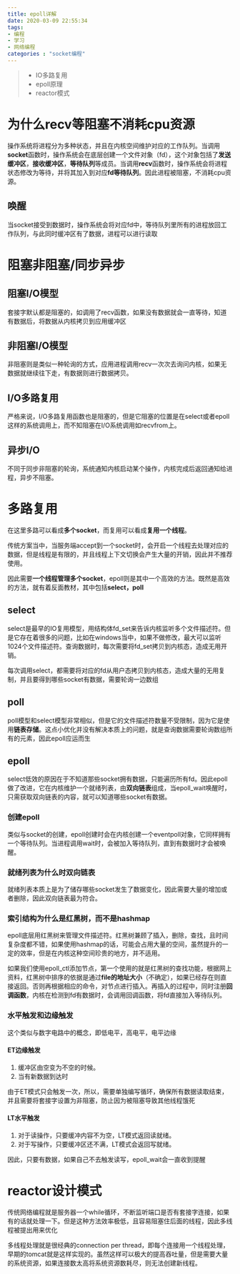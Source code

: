 ```yaml
---
title: epoll详解
date: 2020-03-09 22:55:34
tags:
- 编程
- 学习
- 网络编程
categories : "socket编程"
---
```


> - IO多路复用
> - epoll原理
> - reactor模式

<!--more-->

# 为什么recv等阻塞不消耗cpu资源
操作系统将进程分为多种状态，并且在内核空间维护对应的工作队列。当调用**socket**函数时，操作系统会在底层创建一个文件对象（fd），这个对象包括了**发送缓冲区**，**接收缓冲区**，**等待队列**等成员。当调用**recv**函数时，操作系统会将进程状态修改为等待，并将其加入到对应**fd等待队列**。因此进程被阻塞，不消耗cpu资源。

## 唤醒
当socket接受到数据时，操作系统会将对应fd中，等待队列里所有的进程放回工作队列，与此同时缓冲区有了数据，进程可以进行读取

# 阻塞非阻塞/同步异步
## 阻塞I/O模型
套接字默认都是阻塞的，如调用了recv函数，如果没有数据就会一直等待，知道有数据后，将数据从内核拷贝到应用缓冲区

## 非阻塞I/O模型
非阻塞则是类似一种轮询的方式，应用进程调用recv一次次去询问内核，如果无数据就继续往下走，有数据则进行数据拷贝。

## I/O多路复用
严格来说，I/O多路复用函数也是阻塞的，但是它阻塞的位置是在select或者epoll这样的系统调用上，而不知阻塞在I/O系统调用如recvfrom上。

## 异步I/O
不同于同步非阻塞的轮询，系统通知内核启动某个操作，内核完成后返回通知给进程，异步不阻塞。

# 多路复用
在这里多路可以看成**多个socket**，而复用可以看成**复用一个线程**。

传统方案当中，当服务端accept到一个socket时，会开启一个线程去处理对应的数据，但是线程是有限的，并且线程上下文切换会产生大量的开销，因此并不推荐使用。

因此需要**一个线程管理多个socket**，epoll则是其中一个高效的方法。既然是高效的方法，就有着反面教材，其中包括**select，poll**
## select
select是最早的IO复用模型，用结构体fd_set来告诉内核监听多个文件描述符。但是它存在着很多的问题，比如在windows当中，如果不做修改，最大可以监听1024个文件描述符。查询数据时，每次需要将fd_set拷贝到内核态，造成无用开销。

每次调用select，都需要将对应的fd从用户态拷贝到内核态，造成大量的无用复制，并且要得到哪些socket有数据，需要轮询一边数组

## poll
poll模型和select模型非常相似，但是它的文件描述符数量不受限制，因为它是使用**链表存储**。这点小优化并没有解决本质上的问题，就是查询数据需要轮询数组所有的元素，因此epoll应运而生

## epoll
select低效的原因在于不知道那些socket拥有数据，只能遍历所有fd。因此epoll做了改进，它在内核维护一个就绪列表，由**双向链表**组成，当epoll_wait唤醒时，只需获取双向链表的内容，就可以知道哪些socket有数据。

### 创建epoll
类似与socket的创建，epoll创建时会在内核创建一个eventpoll对象，它同样拥有一个等待队列。当进程调用wait时，会被加入等待队列，直到有数据时才会被唤醒。

### 就绪列表为什么时双向链表
就绪列表本质上是为了储存哪些socket发生了数据变化，因此需要大量的增加或者删除，因此双向链表最为符合。

### 索引结构为什么是红黑树，而不是hashmap
epoll底层用红黑树来管理文件描述符。红黑树兼顾了插入，删除，查找，且时间复杂度都不错，如果使用hashmap的话，可能会占用大量的空间，虽然提升的一定的效率，但是在内核这种空间珍贵的地方，并不适用。

如果我们使用epoll_ctl添加节点，第一个使用的就是红黑树的查找功能，根据网上资料，红黑树中排序的依据是通过**file的地址大小**（不确定），如果已经存在则直接返回。否则再根据相应的命令，对节点进行插入。再插入的过程中，同时注册**回调函数**，内核在检测到fd有数据时，会调用回调函数，将fd直接加入等待队列。

### 水平触发和边缘触发
这个类似与数字电路中的概念，即低电平，高电平，电平边缘

#### ET边缘触发
1. 缓冲区由空变为不空的时候。
2. 当有新数据到达时

由于ET模式只会触发一次，所以，需要单独编写循环，确保所有数据读取结束，并且需要将套接字设置为非阻塞，防止因为被阻塞导致其他线程饿死

#### LT水平触发
1. 对于读操作，只要缓冲内容不为空，LT模式返回读就绪。
2. 对于写操作，只要缓冲区还不满，LT模式会返回写就绪。

因此，只要有数据，如果自己不去触发读写，epoll_wait会一直收到提醒

# reactor设计模式
传统网络编程就是服务器一个while循环，不断监听端口是否有套接字连接，如果有的话就处理一下。但是这种方法效率极低，且容易阻塞住后面的线程，因此多线程被提出用来优化

多线程处理就是很经典的connection per thread，即每个连接用一个线程处理，早期的tomcat就是这样实现的。虽然这样可以极大的提高吞吐量，但是需要大量的系统资源，如果连接数太高将系统资源数耗尽，则无法创建新线程。
